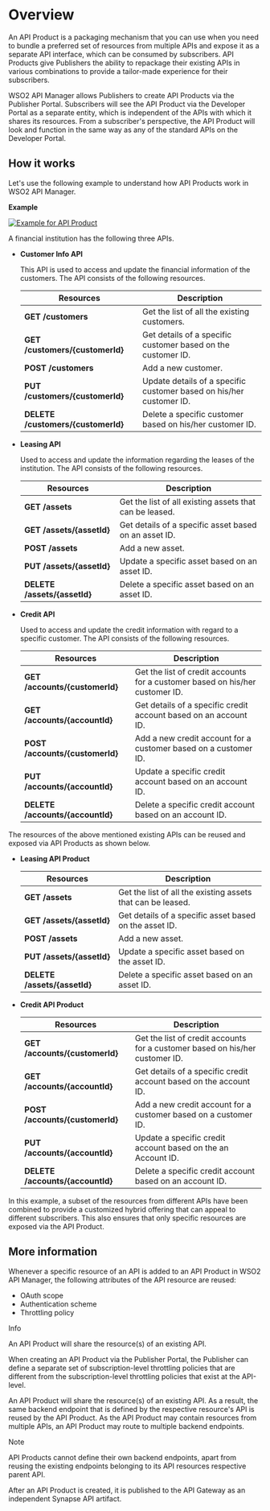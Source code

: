# Overview

An API Product is a packaging mechanism that you can use when you need to bundle a preferred set of resources from multiple APIs and expose it as a separate API interface, which can be consumed by subscribers. API Products give Publishers the ability to repackage their existing APIs in various combinations to provide a tailor-made experience for their subscribers.

WSO2 API Manager allows Publishers to create API Products via the Publisher Portal. Subscribers will see the API Product via the Developer Portal as a separate entity, which is independent of the APIs with which it shares its resources. From a subscriber's perspective, the API Product will look and function in the same way as any of the standard APIs on the Developer Portal.

## How it works

Let's use the following  example to understand how API Products work in WSO2 API Manager.

**Example**

   [![Example for API Product](../../../assets/img/Learn/DesignAPI/CreateAPIProduct/api-product-overview.png)](../../../assets/img/Learn/DesignAPI/CreateAPIProduct/api-product-overview.png)
  
A financial institution has the following three APIs.

- **Customer Info API**

    This API is used to access and update the financial information of the customers. The API consists of the following resources.
      <html>
      <table>
      <thead>
      <tr>
      <th>Resources</th>
      <th>Description</th>
      </tr>
      </thead>
      <tbody>
      <tr>
      <td><strong>GET /customers</strong></td>
      <td>Get the list of all the existing customers.</td>
      </tr>
      <tr>
      <td><strong>GET /customers/{customerId}</strong></td>
      <td>Get details of a specific customer based on the customer ID.</td>
      </tr>
      <tr>
      <td><strong>POST /customers</strong></td>
      <td>Add a new customer.</td>
      </tr>
      <tr>
      <td><strong>PUT /customers/{customerId}</strong></td>
      <td>Update details of a specific customer based on his/her customer ID.</td>
      </tr>
      <tr>
      <td><strong>DELETE /customers/{customerId}</strong></td>
      <td>Delete a specific customer based on his/her customer ID.</td>
      </tr>
      </tbody>
      </table>
      </html>
  
- **Leasing API**

    Used to access and update the information regarding the leases of the institution. The API consists of the following 
    resources.
    
    <html>
    <table>
    <thead>
    <tr>
    <th>Resources</th>
    <th>Description</th>
    </tr>
    </thead>
    <tbody>
    <tr>
    <td><strong>GET /assets</strong></td>
    <td>Get the list of all existing assets that can be leased.</td>
    </tr>
    <tr>
    <td><strong>GET /assets/{assetId}</strong></td>
    <td>Get details of a specific asset based on an asset ID.</td>
    </tr>
    <tr>
    <td><strong>POST /assets</strong></td>
    <td>Add a new asset.</td>
    </tr>
    <tr>
    <td><strong>PUT /assets/{assetId}</strong></td>
    <td>Update a specific asset based on an asset ID.</td>
    </tr>
    <tr>
    <td><strong>DELETE /assets/{assetId}</strong></td>
    <td>Delete a specific asset based on an asset ID.</td>
    </tr>
    </tbody>
    </table>
    </html>
      
- **Credit API**
    
    Used to access and update the credit information with regard to a specific customer. The API consists of the following resources.      
     
     <html>
     <table>
      <thead>
      <tr>
      <th>Resources</th>
      <th>Description</th>
      </tr>
      </thead>
      <tbody>
      <tr>
      <td><strong>GET /accounts/{customerId}</strong></td>
      <td>Get the list of credit accounts for a customer based on his/her customer ID.</td>
      </tr>
      <tr>
      <td><strong>GET /accounts/{accountId}</strong></td>
      <td>Get details of a specific credit account based on an account ID.</td>
      </tr>
      <tr>
      <td><strong>POST /accounts/{customerId}</strong></td>
      <td>Add a new credit account for a customer based on a customer ID.</td>
      </tr>
      <tr>
      <td><strong>PUT /accounts/{accountId}</strong></td>
      <td>Update a specific credit account based on an account ID.</code></td>
      </tr>
      <tr>
      <td><strong>DELETE /accounts/{accountId}</strong></td>
      <td>Delete a specific credit account based on an account ID.</td>
      </tr>
      </tbody>
      </table>
      </html>
      
      
The resources of the above mentioned existing APIs can be reused and exposed via API Products as shown below.

- **Leasing API Product**
    
    <html>
    <table>
    <thead>
    <tr>
    <th>Resources</th>
    <th>Description</th>
    </tr>
    </thead>
    <tbody>
    <tr>
    <td><strong>GET /assets</strong></td>
    <td>Get the list of all the existing assets that can be leased.</td>
    </tr>
    <tr>
    <td><strong>GET /assets/{assetId}</strong></td>
    <td>Get details of a specific asset based on the asset ID.</td>
    </tr>
    <tr>
    <td><strong>POST /assets</strong></td>
    <td>Add a new asset.</td>
    </tr>
    <tr>
    <td><strong>PUT /assets/{assetId}</strong></td>
    <td>Update a specific asset based on the asset ID.</td>
    </tr>
    <tr>
    <td><strong>DELETE /assets/{assetId}</strong></td>
    <td>Delete a specific asset based on an asset ID.</td>
    </tr>
    </tbody>
    </table>
    </html>
      
- **Credit API Product**

    <html>
    <table>
    <thead>
    <tr>
    <th>Resources</th>
    <th>Description</th>
    </tr>
    </thead>
    <tbody>
    <tr>
    <td><strong>GET /accounts/{customerId}</strong></td>
    <td>Get the list of credit accounts for a customer based on his/her customer ID.</td>
    </tr>
    <tr>
    <td><strong>GET /accounts/{accountId}</strong></td>
    <td>Get details of a specific credit account based on the account ID.</td>
    </tr>
    <tr>
    <td><strong>POST /accounts/{customerId}</strong></td>
    <td>Add a new credit account for a customer based on a customer ID.</td>
    </tr>
    <tr>
    <td><strong>PUT /accounts/{accountId}</strong></td>
    <td>Update a specific credit account based on the an Account ID.</code></td>
    </tr>
    <tr>
    <td><strong>DELETE /accounts/{accountId}</strong></td>
    <td>Delete a specific credit account based on an account ID.</td>
    </tr>
    </tbody>
    </table>
    </html>
      
In this example, a subset of the resources from different APIs have been combined to provide a customized hybrid offering that can appeal to different subscribers. This also ensures that only specific resources are exposed via the API Product.

## More information

Whenever a specific resource of an API is added to an API Product in WSO2 API Manager, the following attributes of the API resource are reused:

- OAuth scope
- Authentication scheme
- Throttling policy

 <html>
 <div class="admonition info">
 <p class="admonition-title">Info</p>
 <p> An API Product will share the resource(s) of an existing API.</p>
 </div> 
 </html>

When creating an API Product via the Publisher Portal, the Publisher can define a separate set of subscription-level throttling policies that are different from the subscription-level throttling policies that exist at the API-level.

An API Product will share the resource(s) of an existing API. As a result, the same backend endpoint that is defined by the respective resource's API is reused by the API Product. As the API Product may contain resources from multiple APIs, an API Product may route to multiple backend endpoints.

 <html>
 <div class="admonition note">
 <p class="admonition-title">Note</p>
 <p> API Products cannot define their own backend endpoints, apart from reusing the existing endpoints belonging to its API resources respective parent API.</p>
 </div> 
 </html>
    
After an API Product is created, it is published to the API Gateway as an independent Synapse API artifact.